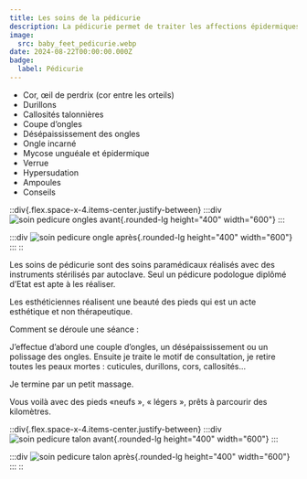 ```yaml
---
title: Les soins de la pédicurie
description: La pédicurie permet de traiter les affections épidermiques du pied et les affections unguéales (de l’ongle).
image:
  src: baby_feet_pedicurie.webp
date: 2024-08-22T00:00:00.000Z
badge:
  label: Pédicurie
---
```


- Cor, œil de perdrix (cor entre les orteils)
- Durillons
- Callosités talonnières
- Coupe d’ongles
- Désépaississement des ongles
- Ongle incarné
- Mycose unguéale et épidermique
- Verrue
- Hypersudation
- Ampoules
- Conseils

::div{.flex.space-x-4.items-center.justify-between}
  :::div
  ![soin pedicure ongles avant](/pedicurie_avant_2.jpg){.rounded-lg height="400" width="600"}
  :::

  :::div
  ![soin pedicure ongle après](/pedicurie_apres_2.jpg){.rounded-lg height="400" width="600"}
  :::
::

Les soins de pédicurie sont des soins paramédicaux réalisés avec des instruments stérilisés par autoclave. Seul un pédicure podologue diplômé d’Etat est apte à les réaliser.

Les esthéticiennes réalisent une beauté des pieds qui est un acte esthétique et non thérapeutique.

Comment se déroule une séance :

J’effectue d’abord une couple d’ongles, un désépaississement ou un polissage des ongles. Ensuite je traite le motif de consultation, je retire toutes les peaux mortes : cuticules, durillons, cors, callosités…

Je termine par un petit massage.

Vous voilà avec des pieds «neufs », « légers », prêts à parcourir des kilomètres.

::div{.flex.space-x-4.items-center.justify-between}
  :::div
  ![soin pedicure talon avant](/pedicurie_avant_1.jpg){.rounded-lg height="400" width="600"}
  :::

  :::div
  ![soin pedicure talon après](/pedicurie_apres_1.jpg){.rounded-lg height="400" width="600"}
  :::
::
